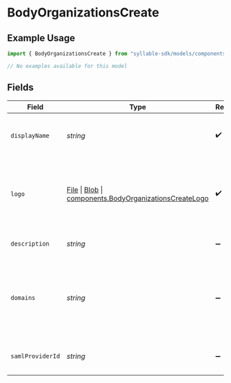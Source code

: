 # BodyOrganizationsCreate

## Example Usage

```typescript
import { BodyOrganizationsCreate } from "syllable-sdk/models/components";

// No examples available for this model
```

## Fields

| Field                                                                                                                                                                                                                            | Type                                                                                                                                                                                                                             | Required                                                                                                                                                                                                                         | Description                                                                                                                                                                                                                      | Example                                                                                                                                                                                                                          |
| -------------------------------------------------------------------------------------------------------------------------------------------------------------------------------------------------------------------------------- | -------------------------------------------------------------------------------------------------------------------------------------------------------------------------------------------------------------------------------- | -------------------------------------------------------------------------------------------------------------------------------------------------------------------------------------------------------------------------------- | -------------------------------------------------------------------------------------------------------------------------------------------------------------------------------------------------------------------------------- | -------------------------------------------------------------------------------------------------------------------------------------------------------------------------------------------------------------------------------- |
| `displayName`                                                                                                                                                                                                                    | *string*                                                                                                                                                                                                                         | :heavy_check_mark:                                                                                                                                                                                                               | The human-readable display name of the organization                                                                                                                                                                              | My Great Org                                                                                                                                                                                                                     |
| `logo`                                                                                                                                                                                                                           | [File](https://developer.mozilla.org/en-US/docs/Web/API/File) \| [Blob](https://developer.mozilla.org/en-US/docs/Web/API/Blob) \| [components.BodyOrganizationsCreateLogo](../../models/components/bodyorganizationscreatelogo.md) | :heavy_check_mark:                                                                                                                                                                                                               | The organization logo image file to upload. Must be a PNG file and 120x120 pixels.                                                                                                                                               |                                                                                                                                                                                                                                  |
| `description`                                                                                                                                                                                                                    | *string*                                                                                                                                                                                                                         | :heavy_minus_sign:                                                                                                                                                                                                               | Description of the organization                                                                                                                                                                                                  | An organization that does great things with agentic AI                                                                                                                                                                           |
| `domains`                                                                                                                                                                                                                        | *string*                                                                                                                                                                                                                         | :heavy_minus_sign:                                                                                                                                                                                                               | Comma-delimited list of domains that users at the organization may have in their email addresses                                                                                                                                 | mygreatorg.com,mygreatorg.org                                                                                                                                                                                                    |
| `samlProviderId`                                                                                                                                                                                                                 | *string*                                                                                                                                                                                                                         | :heavy_minus_sign:                                                                                                                                                                                                               | SAML provider ID for user authentication                                                                                                                                                                                         | saml.syllablesso                                                                                                                                                                                                                 |
